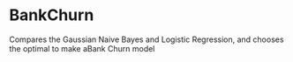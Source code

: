 # BankChurn
Compares the Gaussian Naive Bayes and Logistic Regression, and chooses the optimal to make aBank Churn model 
